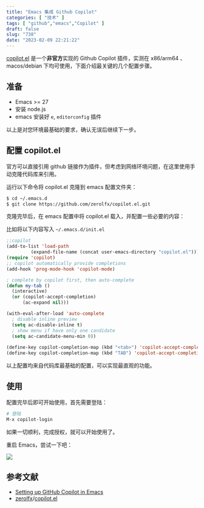 ```yaml
---
title: "Emacs 集成 Github Copilot"
categories: [ "技术" ]
tags: [ "github","emacs","Copilot" ]
draft: false
slug: "738"
date: "2023-02-09 22:21:22"
---
```


[copilot.el](https://github.com/zerolfx/copilot.el)  是一个**非官方**实现的 Github Copilot 插件，实测在 x86/arm64 、macos/debian 下均可使用，下面介绍最关键的几个配置步骤。

## 准备

- Emacs >= 27
- 安装 node.js
- emacs 安装好 `e`, `editorconfig` 插件

以上是对您环境最基础的要求，确认无误后继续下一步。

## 配置 copilot.el

官方可以直接引用 github 链接作为插件，但考虑到网络环境问题，在这里使用手动克隆代码库来引用。

运行以下命令将 copilot.el 克隆到 emacs 配置文件夹：

```bash
$ cd ~/.emacs.d
$ git clone https://github.com/zerolfx/copilot.el.git
```

克隆完毕后，在 emacs 配置中将 copilot.el 载入，并配置一些必要的内容：

比如将以下内容写入 `~/.emacs.d/init.el`

```lisp
;;copilot
(add-to-list 'load-path
	     (expand-file-name (concat user-emacs-directory "copilot.el")))
(require 'copilot)
;; copilot automatically provide completions
(add-hook 'prog-mode-hook 'copilot-mode)

; complete by copilot first, then auto-complete
(defun my-tab ()
  (interactive)
  (or (copilot-accept-completion)
      (ac-expand nil)))

(with-eval-after-load 'auto-complete
  ; disable inline preview
  (setq ac-disable-inline t)
  ; show menu if have only one candidate
  (setq ac-candidate-menu-min 0))
  
(define-key copilot-completion-map (kbd "<tab>") 'copilot-accept-completion)
(define-key copilot-completion-map (kbd "TAB") 'copilot-accept-completion)
```

以上配置均来自代码库最基础的配置，可以实现最直观的功能。

## 使用

配置完毕后即可开始使用，首先需要登陆：

```bash
# 登陆
M-x copilot-login
```

如果一切顺利，完成授权，就可以开始使用了。

重启 Emacs，尝试一下吧：

![](https://imagehost-cdn.frytea.com/images/2023/02/09/8a083d78aeaf20f8d36058276e8d4e9b55a868592dabd654.png)

## 参考文献

- [Setting up GitHub Copilot in Emacs](https://www.irfanhabib.com/2022-04-26-setting-up-github-copilot-in-emacs/)
- [zerolfx](https://github.com/zerolfx)/[copilot.el](https://github.com/zerolfx/copilot.el)
  

